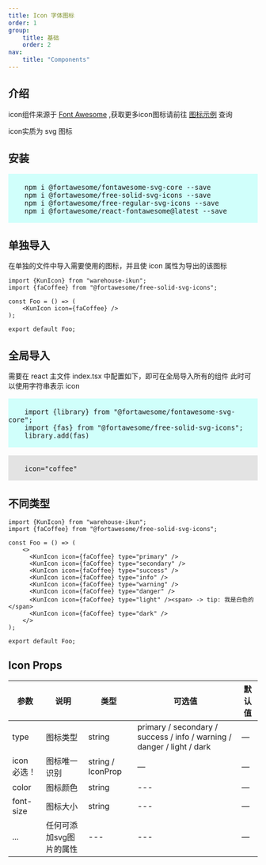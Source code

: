 ```yaml
---
title: Icon 字体图标
order: 1
group:
    title: 基础
    order: 2
nav:
    title: "Components"
---
```


## 介绍

icon组件来源于 [Font Awesome](https://fontawesome.com/start) ,获取更多icon图标请前往 [图标示例](https://fontawesome.com/icons) 查询

icon实质为 svg 图标


## 安装
<pre style="background-color: rgb(208,255,251); font-size: 16px">
  <code>
    npm i @fortawesome/fontawesome-svg-core --save
    npm i @fortawesome/free-solid-svg-icons --save
    npm i @fortawesome/free-regular-svg-icons --save
    npm i @fortawesome/react-fontawesome@latest --save 
  </code>
</pre>

## 单独导入

在单独的文件中导入需要使用的图标，并且使 icon 属性为导出的该图标

```tsx
import {KunIcon} from "warehouse-ikun";
import {faCoffee} from "@fortawesome/free-solid-svg-icons";

const Foo = () => (
	<KunIcon icon={faCoffee} />
);

export default Foo;
```

## 全局导入

需要在 react 主文件 index.tsx 中配置如下，即可在全局导入所有的组件
此时可以使用字符串表示 icon

<pre style="background-color: rgb(208,255,251); font-size: 16px">
  <code>
    import {library} from "@fortawesome/fontawesome-svg-core";
    import {fas} from "@fortawesome/free-solid-svg-icons";
    library.add(fas)
  </code>
</pre>

<pre style="background-color: rgb(227,227,227); font-size: 16px">
    <code>
    icon="coffee"
    </code>
</pre>

## 不同类型

```tsx
import {KunIcon} from "warehouse-ikun";
import {faCoffee} from "@fortawesome/free-solid-svg-icons";

const Foo = () => (
	<>
	  <KunIcon icon={faCoffee} type="primary" />
	  <KunIcon icon={faCoffee} type="secondary" />
	  <KunIcon icon={faCoffee} type="success" />
	  <KunIcon icon={faCoffee} type="info" />
	  <KunIcon icon={faCoffee} type="warning" />
	  <KunIcon icon={faCoffee} type="danger" />
	  <KunIcon icon={faCoffee} type="light" /><span> -> tip: 我是白色的</span>
	  <KunIcon icon={faCoffee} type="dark" />
    </>
);

export default Foo;
```

## Icon Props

| 参数 | 说明 | 类型 | 可选值                | 默认值 |
| ---- |--| --- |---------------------| --- |
| type | 图标类型 | string | primary / secondary / success / info / warning / danger / light / dark | — |
| icon 必选！ | 图标唯一识别 | string / IconProp | — | — |
| color | 图标颜色 | string | --- | — |
| font-size | 图标大小 | string | --- | — |
| ... | 任何可添加svg图片的属性 | --- | --- | — |

